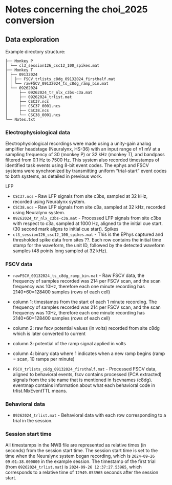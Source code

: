 # Notes concerning the choi_2025 conversion

## Data exploration

Example directory structure:

```
├── Monkey P
│ └── cl3_session126_csc12_100_spikes.mat
├── Monkey T
│ ├── 09132024
│ │ ├── FSCV_trlists_c8dg_09132024_firsthalf.mat
│ │ └── rawFSCV_09132024_ts_c8dg_ramp_bin.mat
│ └── 09262024
│     ├── 09262024_tr_nlx_c3bs-c3a.mat
│     ├── 09262024_trlist.mat
│     ├── CSC37.ncs
│     ├── CSC37_0001.ncs
│     ├── CSC38.ncs
│     └── CSC38_0001.ncs
└── Notes.txt
```

### Electrophysiological data

Electrophysiological recordings were made using a unity-gain analog amplifier headstage (Neuralynx, HS-36) with an
input range of ±1 mV at a sampling frequency of 30 (monkey P) or 32 kHz (monkey T), and bandpass filtered from 0.1 Hz
to 7500 Hz. This system also recorded timestamps of identified task events using 8-bit event codes. The ephys and FSCV
systems were synchronized by transmitting uniform “trial-start” event codes to both systems, as detailed in previous work.

LFP
- `CSC37.ncs` - Raw LFP signals from site c3bs, sampled at 32 kHz, recorded using Neuralynx system.
- `CSC38.ncs` - Raw LFP signals from site c3a, sampled at 32 kHz, recorded using Neuralynx system.
- `09262024_tr_nlx_c3bs-c3a.mat` - Processed LFP signals from site c3bs with respect to c3a, sampled at 1000 Hz, aligned to the initial cue start. (30 second mark aligns to initial cue start).
Spikes
- `cl3_session126_csc12_100_spikes.mat` - This is the EPhys captured and thresholded spike data from sites ??. Each row contains the initial time stamp for the waveform, the unit ID, followed by the detected waveform samples (48 points long sampled at 32 kHz).

### FSCV data

- `rawFSCV_09132024_ts_c8dg_ramp_bin.mat` - Raw FSCV data, the frequency of samples recorded was 214 per FSCV scan, and the scan frequency was 10Hz, therefore each one minute recording has 2140*60=128400 samples (rows of each cell)
- column 1: timestamps from the start of each 1 minute recording. The frequency of samples recorded was 214 per FSCV scan, and the scan frequency was 10Hz, therefore each one minute recording has 2140*60=128400 samples (rows of each cell)
- column 2: raw fscv potential values (in volts) recorded from site c8dg which is later converted to current
- column 3: potential of the ramp signal applied in volts
- column 4: binary data where 1 indicates when a new ramp begins (ramp = scan, 10 ramps per minute)

- `FSCV_trlists_c8dg_09132024_firsthalf.mat` - Processed FSCV data, aligned to behavioral events, fscv contains processed (PCA extracted) signals from the site name that is mentioned in fscvnames (c8dg). eventmap contains information about what each behavioral code in trlist.NlxEventTTL means.

### Behavioral data
- `09262024_trlist.mat` - Behavioral data with each row corresponding to a trial in the session.

### Session start time

All timestamps in the NWB file are represented as relative times (in seconds) from the session start time.
The session start time is set to the time when the Neuralynx system began recording, which is
`2024-09-26 09:01:38.000000` in the example session. The timestamp of the first trial (from `09262024_trlist.mat`)
is `2024-09-26 12:37:27.53965`, which corresponds to a relative time of `12949.053965` seconds after the session start.
